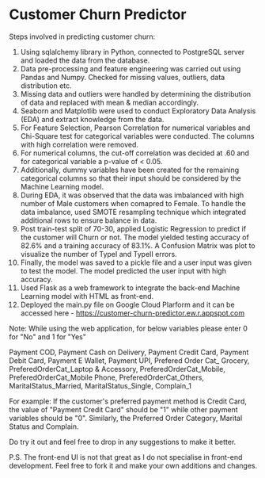 # Customer Churn Predictor

Steps involved in predicting customer churn:

1. Using sqlalchemy library in Python, connected to PostgreSQL server and loaded the data from the database. 
2. Data pre-processing and feature engineering was carried out using Pandas and Numpy. Checked for missing values, outliers, data distribution etc.
3. Missing data and outliers were handled by determining the distribution of data and replaced with mean & median accordingly. 
4. Seaborn and Matplotlib were used to conduct Exploratory Data Analysis (EDA) and extract knowledge from the data.
5. For Feature Selection, Pearson Correlation for numerical variables and Chi-Square test for categorical variables were conducted. The columns with high correlation were removed.
6. For numerical columns, the cut-off correlation was decided at .60 and for categorical variable a p-value of < 0.05.
7. Additionally, dummy variables have been created for the remaining categorical columns so that their input should be considered by the Machine Learning model. 
8. During EDA, it was observed that the data was imbalanced with high number of Male customers when comapred to Female. To handle the data imbalance, used SMOTE resampling technique which integrated additional rows to ensure balance in data. 
9. Post train-test split of 70-30, applied Logistic Regression to predict if the customer will Churn or not. The model yielded testing accuracy of 82.6% and a training accuracy of 83.1%. A Confusion Matrix was plot to visualize the number of TypeI and TypeII errors. 
10. Finally, the model was saved to a pickle file and a user input was given to test the model. The model predicted the user input with high accuracy. 
11. Used Flask as a web framework to integrate the back-end Machine Learning model with HTML as front-end. 
12. Deployed the main.py file on Google Cloud Plarform and it can be accessed here - https://customer-churn-predictor.ew.r.appspot.com

Note: While using the web application, for below variables please enter 0 for "No" and 1 for "Yes"

Payment COD, Payment Cash on Delivery, Payment Credit Card, Payment Debit Card, Payment E Wallet, Payment UPI, Prefered Order Cat_ Grocery, PreferedOrderCat_Laptop & Accessory,
PreferedOrderCat_Mobile, PreferedOrderCat_Mobile Phone, PreferedOrderCat_Others, MaritalStatus_Married, MaritalStatus_Single, Complain_1

For example: If the customer's preferred payment method is Credit Card, the value of "Payment Credit Card" should be "1" while other payment variables should be "0". Similarly, the Preferred Order Category, Marital Status and Complain. 

Do try it out and feel free to drop in any suggestions to make it better. 

P.S. The front-end UI is not that great as I do not specialise in front-end development. Feel free to fork it and make your own additions and changes. 


